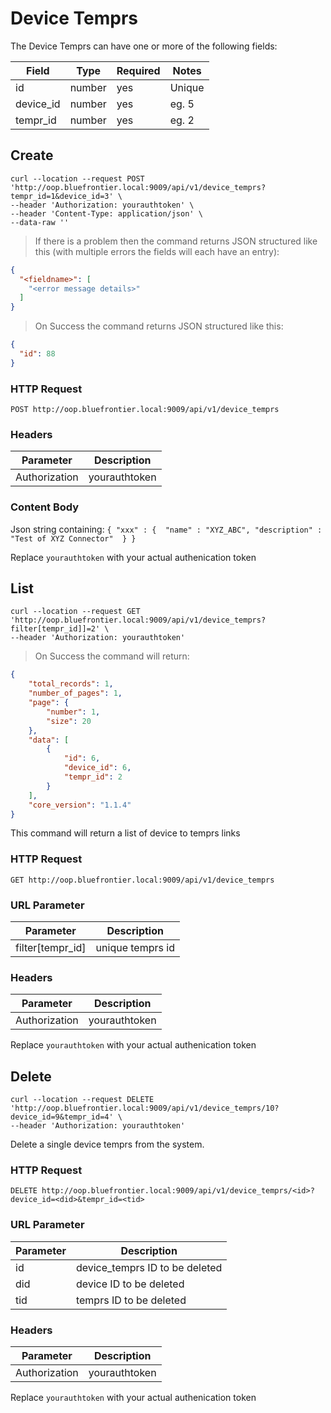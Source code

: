 # Device Temprs

The Device Temprs can have one or more of the following fields:

Field | Type | Required | Notes
----- | ---- | -------- | -----
id  | number | yes | Unique
device_id | number | yes | eg. 5
tempr_id | number | yes | eg. 2

[//]:#(*****************************************************************************)

## Create

```shell
curl --location --request POST 'http://oop.bluefrontier.local:9009/api/v1/device_temprs?tempr_id=1&device_id=3' \
--header 'Authorization: yourauthtoken' \
--header 'Content-Type: application/json' \
--data-raw ''
```

> If there is a problem then the command returns JSON structured like this (with multiple errors the fields will each have an entry):

```json
{
  "<fieldname>": [
  	"<error message details>"
  ]
}
```

> On Success the command returns JSON structured like this:

```json
{
  "id": 88
}
```

### HTTP Request

`POST http://oop.bluefrontier.local:9009/api/v1/device_temprs`

### Headers

Parameter | Description
--------- | -----------
Authorization | yourauthtoken

### Content Body

Json string containing:
`
	{
		"xxx" : { 
			"name" : "XYZ_ABC",
			"description" : "Test of XYZ Connector" 
		}
	}
`

<aside class="notice">Replace <code>yourauthtoken</code> with your actual authenication token</aside>



[//]:#(*****************************************************************************)

## List

```shell
curl --location --request GET 'http://oop.bluefrontier.local:9009/api/v1/device_temprs?filter[tempr_id]]=2' \
--header 'Authorization: yourauthtoken'
```

> On Success the command will return:

```json
{
    "total_records": 1,
    "number_of_pages": 1,
    "page": {
        "number": 1,
        "size": 20
    },
    "data": [
        {
            "id": 6,
            "device_id": 6,
            "tempr_id": 2
        }
    ],
    "core_version": "1.1.4"
}
```

This command will return a list of device to temprs links

### HTTP Request

`GET http://oop.bluefrontier.local:9009/api/v1/device_temprs`

### URL Parameter

Parameter | Description
--------- | -----------
filter[tempr_id] | unique temprs id

### Headers

Parameter | Description
--------- | -----------
Authorization | yourauthtoken

<aside class="notice">Replace <code>yourauthtoken</code> with your actual authenication token</aside>



[//]:#(*****************************************************************************)

## Delete

```shell
curl --location --request DELETE 'http://oop.bluefrontier.local:9009/api/v1/device_temprs/10?device_id=9&tempr_id=4' \
--header 'Authorization: yourauthtoken'
```

Delete a single device temprs from the system.

### HTTP Request

`DELETE http://oop.bluefrontier.local:9009/api/v1/device_temprs/<id>?device_id=<did>&tempr_id=<tid>`

### URL Parameter

Parameter | Description
--------- | -----------
id | device_temprs ID to be deleted
did | device ID to be deleted
tid | temprs ID to be deleted

### Headers

Parameter | Description
--------- | -----------
Authorization | yourauthtoken

<aside class="notice">Replace <code>yourauthtoken</code> with your actual authenication token</aside>

